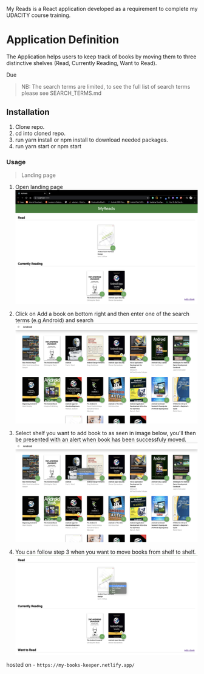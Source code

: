 
My Reads is a React application developed as a requirement to complete my UDACITY course training.

# Application Definition

The Application helps users to keep track of books by moving them to three distinctive shelves (Read, Currently Reading, Want to Read).

Due

> NB: The search terms are limited, to see the full list of search terms please see SEARCH_TERMS.md

## Installation

1. Clone repo.
2. cd into cloned repo.
3. run yarn install or npm install to download needed packages.
4. run yarn start or npm start

### Usage

> Landing page

1. Open landing page
   ![landing page](./images/landing_page.png 'Landing Page')

2. Click on Add a book on bottom right and then enter one of the search terms (e.g Android) and search
   ![landing page](./images/search_page.png 'search page')

3. Select shelf you want to add book to as seen in image below, you'll then be presented with an alert when book has been successfuly moved.
   ![landing page](./images/move_book.png 'Move book in search page')

4. You can follow step 3 when you want to move books from shelf to shelf.
   ![landing page](./images/shelf_to_shelf.png 'Moving from shelf to shelf')


hosted on - `https://my-books-keeper.netlify.app/`
